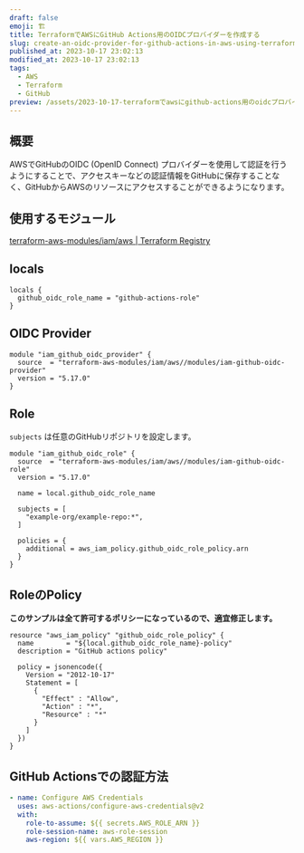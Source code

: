 ```yaml
---
draft: false
emoji: 🏗️
title: TerraformでAWSにGitHub Actions用のOIDCプロバイダーを作成する
slug: create-an-oidc-provider-for-github-actions-in-aws-using-terraform
published_at: 2023-10-17 23:02:13
modified_at: 2023-10-17 23:02:13
tags:
  - AWS
  - Terraform
  - GitHub
preview: /assets/2023-10-17-terraformでawsにgithub-actions用のoidcプロバイダーを作成する.webp
---
```


## 概要

AWSでGitHubのOIDC (OpenID Connect) プロバイダーを使用して認証を行うようにすることで、アクセスキーなどの認証情報をGitHubに保存することなく、GitHubからAWSのリソースにアクセスすることができるようになります。

## 使用するモジュール

[terraform-aws-modules/iam/aws | Terraform Registry](https://registry.terraform.io/modules/terraform-aws-modules/iam/aws/latest)

## locals

```hcl
locals {
  github_oidc_role_name = "github-actions-role"
}
```

## OIDC Provider

```hcl
module "iam_github_oidc_provider" {
  source  = "terraform-aws-modules/iam/aws//modules/iam-github-oidc-provider"
  version = "5.17.0"
}
```

## Role

`subjects` は任意のGitHubリポジトリを設定します。

```hcl
module "iam_github_oidc_role" {
  source  = "terraform-aws-modules/iam/aws//modules/iam-github-oidc-role"
  version = "5.17.0"

  name = local.github_oidc_role_name

  subjects = [
    "example-org/example-repo:*",
  ]

  policies = {
    additional = aws_iam_policy.github_oidc_role_policy.arn
  }
}
```

## RoleのPolicy

**このサンプルは全て許可するポリシーになっているので、適宜修正します。**

```hcl
resource "aws_iam_policy" "github_oidc_role_policy" {
  name        = "${local.github_oidc_role_name}-policy"
  description = "GitHub actions policy"

  policy = jsonencode({
    Version = "2012-10-17"
    Statement = [
      {
        "Effect" : "Allow",
        "Action" : "*",
        "Resource" : "*"
      }
    ]
  })
}
```

## GitHub Actionsでの認証方法

```yaml
- name: Configure AWS Credentials
  uses: aws-actions/configure-aws-credentials@v2
  with:
    role-to-assume: ${{ secrets.AWS_ROLE_ARN }}
    role-session-name: aws-role-session
    aws-region: ${{ vars.AWS_REGION }}
```

